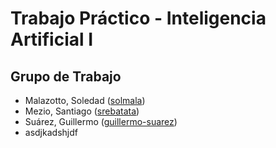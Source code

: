 # Trabajo Práctico - Inteligencia Artificial I
## Grupo de Trabajo
* Malazotto, Soledad ([solmala](https://github.com/solmala))
* Mezio, Santiago ([srebatata](https://github.com/srebatata))
* Suárez, Guillermo ([guillermo-suarez](https://github.com/guillermo-suarez))
* asdjkadshjdf
